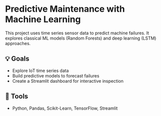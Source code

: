 # Predictive Maintenance with Machine Learning

This project uses time series sensor data to predict machine failures. It explores classical ML models (Random Forests) and deep learning (LSTM) approaches.

## 💡 Goals
- Explore IoT time series data
- Build predictive models to forecast failures
- Create a Streamlit dashboard for interactive inspection

## 🔧 Tools
- Python, Pandas, Scikit-Learn, TensorFlow, Streamlit

